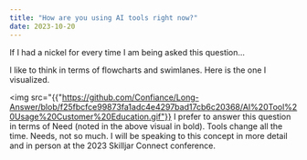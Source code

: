 ```yaml
---
title: "How are you using AI tools right now?"
date: 2023-10-20
---
```

If I had a nickel for every time I am being asked this question...

I like to think in terms of flowcharts and swimlanes. Here is the one I visualized.

<img src="{{"https://github.com/Confiance/Long-Answer/blob/f25fbcfce99873fa1adc4e4297bad17cb6c20368/AI%20Tool%20Usage%20Customer%20Education.gif"}}
I prefer to answer this question in terms of Need (noted in the above visual in bold). Tools change all the time. Needs, not so much. I will be speaking to this concept in more detail and in person at the 2023 Skilljar Connect conference.

